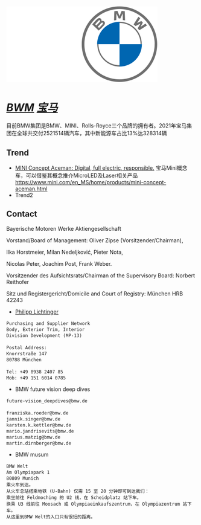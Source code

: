 # [![BWM](./assets/img/BMW.svg "bmwgroup") ](https://www.bmwgroup.com/en.html)

# ***[BWM](https://www.bmwgroup.com/en.html "bmwgroup")  [宝马](https://zh.wikipedia.org/zh-hans/BMW "wikipedia")***

目前BMW集团是BMW、MINI、Rolls-Royce三个品牌的拥有者。2021年宝马集团在全球共交付2521514辆汽车，其中新能源车占比13%达328314辆

## Trend
- [MINI Concept Aceman: Digital, full electric, responsible.](https://www.bmwgroup.com/en/news/general/2022/MiniConceptAceman.html "Aceman") 宝马Mini概念车，可以借鉴其概念推介MicroLED及Laser相关产品 https://www.mini.com/en_MS/home/products/mini-concept-aceman.html
- Trend2

## Contact
Bayerische Motoren Werke Aktiengesellschaft

Vorstand/Board of Management: Oliver Zipse (Vorsitzender/Chairman),

Ilka Horstmeier, Milan Nedeljković, Pieter Nota,

Nicolas Peter, Joachim Post, Frank Weber.

Vorsitzender des Aufsichtsrats/Chairman of the Supervisory Board: Norbert Reithofer

Sitz und Registergericht/Domicile and Court of Registry: München HRB 42243

- [Philipp Lichtinger](mailto:philipp.lichtinger@bmw.de) 
```
Purchasing and Supplier Network
Body, Exterior Trim, Interior
Division Development (MP-13)

Postal Address:
Knorrstraße 147
80788 München

Tel: +49 8938 2407 85
Mob: +49 151 6014 0785 
```

- BMW future vision deep dives
```
future-vision_deepdives@bmw.de

franziska.roeder@bmw.de
jannik.singer@bmw.de
karsten.k.kettler@bmw.de
mario.jandrisevits@bmw.de
marius.matzig@bmw.de
martin.dirnberger@bmw.de
```

- BMW musum
```
BMW Welt
Am Olympiapark 1
80809 Munich
乘火车到达。
从火车总站搭乘地铁 (U-Bahn) 仅需 15 至 20 分钟即可到达我们：
乘坐前往 Feldmoching 的 U2 线，在 Scheidplatz 站下车。
换乘 U3 线前往 Moosach 或 Olympiaeinkaufszentrum，在 Olympiazentrum 站下车。
从这里到BMW Welt的入口只有很短的距离。

```